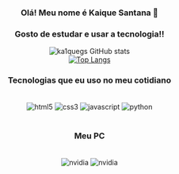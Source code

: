 <div align="center">
 
### Olá! Meu nome é Kaique Santana 👋
                                                      
### Gosto de estudar e usar a tecnologia!!

![ka1quegs GitHub stats](https://github-readme-stats.vercel.app/api?username=ka1quegs&show_icons=true&theme=radical)
<br>
[![Top Langs](https://github-readme-stats.vercel.app/api/top-langs/?username=ka1quegs&layout=compactshow_icons=true&theme=radical )](https://github.com/ka1quegs/github-readme-stats)

### Tecnologias que eu uso no meu cotidiano
<div style = "display: inline_block"><br/>
    <img align="center" alt="html5" src="https://img.shields.io/badge/HTML5-E34F26?style=for-the-badge&logo=html5&logoColor=white" />
    <img align="center" alt="css3" src="https://img.shields.io/badge/CSS3-1572B6?style=for-the-badge&logo=css3&logoColor=white" />
    <img align="center" alt="javascript" src="https://img.shields.io/badge/JavaScript-323330?style=for-the-badge&logo=javascript&logoColor=F7DF1E" />
    <img align="center" alt="python" src="https://img.shields.io/badge/Python-14354C?style=for-the-badge&logo=python&logoColor=white" />
</div>

<br>

### Meu PC

<div style = "display: inline_block"><br/>
<img align="center" alt="nvidia" src="https://img.shields.io/badge/Intel-Core_i5_10th-0071C5?style=for-the-badge&logo=intel&logoColor=white" />
<img align="center" alt="nvidia" src="https://img.shields.io/badge/NVIDIA-RTX3060ti-76B900?style=for-the-badge&logo=nvidia&logoColor=white" />
</div>
</div>


